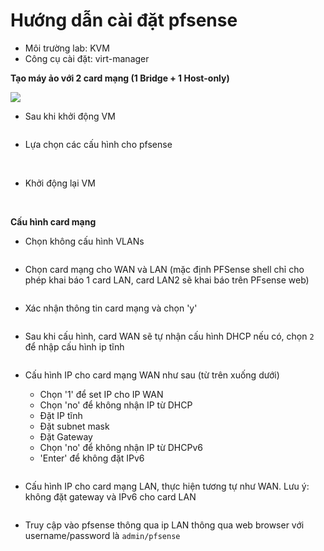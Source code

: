 # Hướng dẫn cài đặt pfsense

- Môi trường lab: KVM
- Công cụ cài đặt: virt-manager

**Tạo máy ảo với 2 card mạng (1 Bridge + 1 Host-only)**

<img src="images/1.png">

- Sau khi khởi động VM

<img src="">

- Lựa chọn các cấu hình cho pfsense

<img src="">
<img src="">
<img src="">
<img src="">

- Khởi động lại VM

<img src="">
<img src="">

**Cấu hình card mạng**

- Chọn không cấu hình VLANs

<img src="">

- Chọn card mạng cho WAN và LAN (mặc định PFSense shell chỉ cho phép khai báo 1 card LAN, card LAN2 sẽ khai báo trên PFsense web)

<img src="">

- Xác nhận thông tin card mạng và chọn 'y'

<img src="">

- Sau khi cấu hình, card WAN sẽ tự nhận cấu hình DHCP nếu có, chọn `2` để nhập cấu hình ip tĩnh

<img src="">

- Cấu hình IP cho card mạng WAN như sau (từ trên xuống dưới)

  - Chọn '1' để set IP cho IP WAN
  - Chọn 'no' để không nhận IP từ DHCP
  - Đặt IP tĩnh
  - Đặt subnet mask
  - Đặt Gateway
  - Chọn 'no' để không nhận IP từ DHCPv6
  - 'Enter' để không đặt IPv6

<img src="">

- Cấu hình IP cho card mạng LAN, thực hiện tương tự như WAN. Lưu ý: không đặt gateway và IPv6 cho card LAN

<img src="">

- Truy cập vào pfsense thông qua ip LAN thông qua web browser với username/password là `admin/pfsense`
